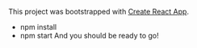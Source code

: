 This project was bootstrapped with [Create React App](https://github.com/facebookincubator/create-react-app).

- npm install
- npm start
And you should be ready to go!
